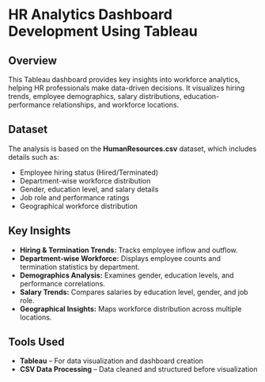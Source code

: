 # HR Analytics Dashboard Development Using Tableau

## Overview
This Tableau dashboard provides key insights into workforce analytics, helping HR professionals make data-driven decisions. It visualizes hiring trends, employee demographics, salary distributions, education-performance relationships, and workforce locations.

## Dataset
The analysis is based on the **HumanResources.csv** dataset, which includes details such as:
- Employee hiring status (Hired/Terminated)
- Department-wise workforce distribution
- Gender, education level, and salary details
- Job role and performance ratings
- Geographical workforce distribution

## Key Insights
- **Hiring & Termination Trends:** Tracks employee inflow and outflow.
- **Department-wise Workforce:** Displays employee counts and termination statistics by department.
- **Demographics Analysis:** Examines gender, education levels, and performance correlations.
- **Salary Trends:** Compares salaries by education level, gender, and job role.
- **Geographical Insights:** Maps workforce distribution across multiple locations.

## Tools Used
- **Tableau** – For data visualization and dashboard creation
- **CSV Data Processing** – Data cleaned and structured before visualization
